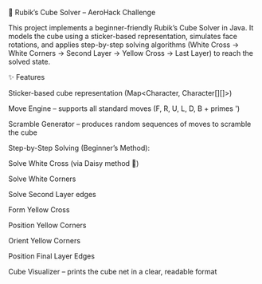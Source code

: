 🧩 Rubik’s Cube Solver – AeroHack Challenge

This project implements a beginner-friendly Rubik’s Cube Solver in Java.
It models the cube using a sticker-based representation, simulates face rotations, and applies step-by-step solving algorithms (White Cross → White Corners → Second Layer → Yellow Cross → Last Layer) to reach the solved state.

✨ Features

Sticker-based cube representation (Map<Character, Character[][]>)

Move Engine – supports all standard moves (F, R, U, L, D, B + primes ')

Scramble Generator – produces random sequences of moves to scramble the cube

Step-by-Step Solving (Beginner’s Method):

Solve White Cross (via Daisy method 🌼)

Solve White Corners

Solve Second Layer edges

Form Yellow Cross

Position Yellow Corners

Orient Yellow Corners

Position Final Layer Edges

Cube Visualizer – prints the cube net in a clear, readable format
